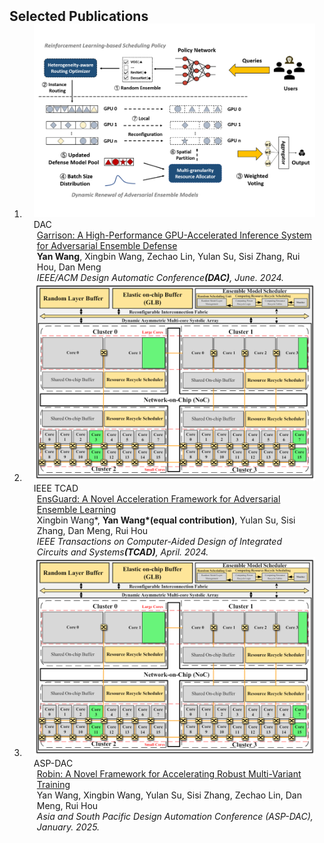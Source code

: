 <h2 id="publications" style="margin: 2px 0px -15px;">Selected Publications</h2>

<div class="publications">
<ol class="bibliography">



<li>
<div class="pub-row">

  <div class="col-sm-3 abbr" style="position: relative;padding-right: 15px;padding-left: 15px;">
    <img src="assets/img/Garrison.png" class="teaser img-fluid z-depth-1">
    <abbr class="badge">DAC</abbr>
  </div>

  <div class="col-sm-9" style="position: relative;padding-right: 15px;padding-left: 20px;">
    <div class="title"><a href="https://dl.acm.org/doi/10.1145/3649329.3654810">Garrison: A High-Performance GPU-Accelerated Inference System for Adversarial Ensemble Defense</a></div>
    <div class="author"><strong>Yan Wang</strong>, Xingbin Wang, Zechao Lin, Yulan Su, Sisi Zhang, Rui Hou, Dan Meng</div>
    <div class="periodical"><em>IEEE/ACM Design Automatic Conference<strong>(DAC)</strong>, June. 2024.</em></div>
  </div>
</div>
</li>

<!-- 
<li>
</li> -->

<li>
<div class="pub-row">

  <div class="col-sm-3 abbr" style="position: relative;padding-right: 15px;padding-left: 15px;">
    <img src="assets/img/EnsGuard.png" class="teaser img-fluid z-depth-1">
    <abbr class="badge">IEEE TCAD</abbr>
  </div>

  <div class="col-sm-9" style="position: relative;padding-right: 15px;padding-left: 20px;">
    <div class="title"><a href="https://ieeexplore.ieee.org/document/10502340">EnsGuard: A Novel Acceleration Framework for Adversarial Ensemble Learning</a></div>
    <div class="author">Xingbin Wang*, <strong>Yan Wang*(equal contribution)</strong>, Yulan Su, Sisi Zhang, Dan Meng, Rui Hou</div>
    <div class="periodical"><em>IEEE Transactions on Computer-Aided Design of Integrated Circuits and Systems<strong>(TCAD)</strong>, April. 2024.</em></div>
  </div>
</div>
</li>

<li>
<div class="pub-row">

  <div class="col-sm-3 abbr" style="position: relative;padding-right: 15px;padding-left: 15px;">
    <img src="assets/img/EnsGuard.png" class="teaser img-fluid z-depth-1">
    <abbr class="badge">ASP-DAC</abbr>
  </div>

  <div class="col-sm-9" style="position: relative;padding-right: 15px;padding-left: 20px;">
    <div class="title"><a href="https://tsys.jp/aspdac/2025/program/program_abst.html#7E-1">Robin: A Novel Framework for Accelerating Robust Multi-Variant Training</a></div>
    <div class="author">Yan Wang, Xingbin Wang, Yulan Su, Sisi Zhang, Zechao Lin, Dan Meng, Rui Hou</div>
    <div class="periodical"><em>Asia and South Pacific Design Automation Conference (ASP-DAC)</strong>, January. 2025.</em></div>
  </div>
</div>
</li>

</ol>
</div>
